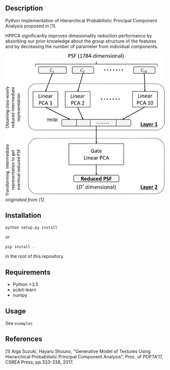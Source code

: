## Description
Python implementation of Hierarchical Probabilistic Principal Component Analysis proposed in [1].

HPPCA significantly improves dimesionality reduction performance by absorbing our prior knowledge about 
the group structure of the features and by decreasing the number of parameter from individual components.

![vis](https://github.com/tochikuji/GitHub-Assets/blob/master/images/hppca.png?raw=true)
_originated from [1]._


## Installation
```
python setup.py install
```

or

```
pip install .
```

in the root of this repository.

## Requirements

- Python >3.5
- scikit-learn
- numpy

## Usage
See `examples`

## References

[1] Aiga Suzuki, Hayaru Shouno, "Generative Model of Textures Using Hierarchical Probabilistic Principal Component Analysis", Proc. of PDPTA’17, CSREA Press, pp.333-338, 2017.

